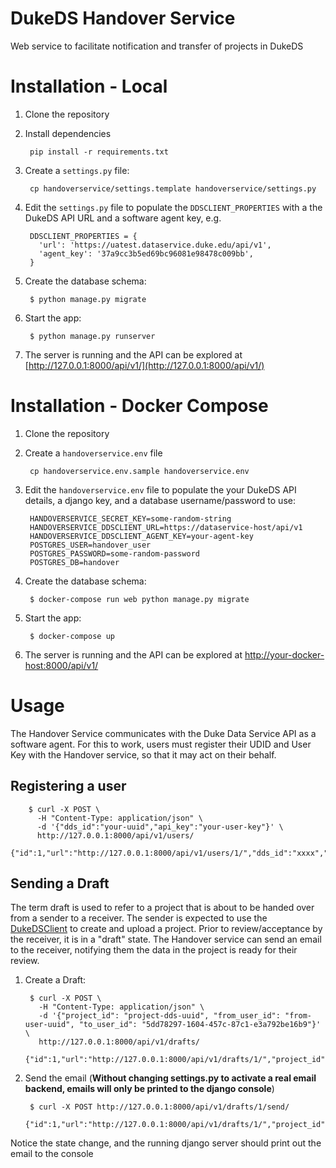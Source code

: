 DukeDS Handover Service
=======================

Web service to facilitate notification and transfer of projects in DukeDS

Installation - Local
====================

1. Clone the repository
2. Install dependencies

        pip install -r requirements.txt

3. Create a `settings.py` file:

        cp handoverservice/settings.template handoverservice/settings.py

4. Edit the `settings.py` file to populate the `DDSCLIENT_PROPERTIES` with a the DukeDS API URL and a software agent key, e.g.

        DDSCLIENT_PROPERTIES = {
          'url': 'https://uatest.dataservice.duke.edu/api/v1',
          'agent_key': '37a9cc3b5ed69bc96081e98478c009bb',
        }

5. Create the database schema:

        $ python manage.py migrate

6. Start the app:

        $ python manage.py runserver

7. The server is running and the API can be explored at [http://127.0.0.1:8000/api/v1/](http://127.0.0.1:8000/api/v1/)


Installation - Docker Compose
=============================

1. Clone the repository
2. Create a `handoverservice.env` file

        cp handoverservice.env.sample handoverservice.env

3. Edit the `handoverservice.env` file to populate the your DukeDS API details, a django key, and a database username/password to use:

        HANDOVERSERVICE_SECRET_KEY=some-random-string
        HANDOVERSERVICE_DDSCLIENT_URL=https://dataservice-host/api/v1
        HANDOVERSERVICE_DDSCLIENT_AGENT_KEY=your-agent-key
        POSTGRES_USER=handover_user
        POSTGRES_PASSWORD=some-random-password
        POSTGRES_DB=handover

4. Create the database schema:

        $ docker-compose run web python manage.py migrate

5. Start the app:

        $ docker-compose up

6. The server is running and the API can be explored at  [http://your-docker-host:8000/api/v1/](http://your-docker-host:8000/api/v1/)


Usage
=====

The Handover Service communicates with the Duke Data Service API as a software agent. For this to work, users must register their UDID and User Key with the Handover service, so that it may act on their behalf.

## Registering a user

        $ curl -X POST \
          -H "Content-Type: application/json" \
          -d '{"dds_id":"your-uuid","api_key":"your-user-key"}' \
          http://127.0.0.1:8000/api/v1/users/
          {"id":1,"url":"http://127.0.0.1:8000/api/v1/users/1/","dds_id":"xxxx","api_key":"xxxx"}

## Sending a Draft

The term draft is used to refer to a project that is about to be handed over from a sender to a receiver. The sender is expected to use the [DukeDSClient](https://github.com/Duke-GCB/DukeDSClient) to create and upload a project. Prior to review/acceptance by the receiver, it is in a "draft" state. The Handover service can send an email to the receiver, notifying them the data in the project is ready for their review.


1. Create a Draft:

        $ curl -X POST \
          -H "Content-Type: application/json" \
          -d '{"project_id": "project-dds-uuid", "from_user_id": "from-user-uuid", "to_user_id": "5dd78297-1604-457c-87c1-e3a792be16b9"}' \
          http://127.0.0.1:8000/api/v1/drafts/
          {"id":1,"url":"http://127.0.0.1:8000/api/v1/drafts/1/","project_id":"xxxx","from_user_id":"xxxx","to_user_id":"xxxx","state":0}

2. Send the email (**Without changing settings.py to activate a real email backend, emails will only be printed to the django console**)

        $ curl -X POST http://127.0.0.1:8000/api/v1/drafts/1/send/
            {"id":1,"url":"http://127.0.0.1:8000/api/v1/drafts/1/","project_id":"xxxx","from_user_id":"xxxx","to_user_id":"xxxx","state":1}

Notice the state change, and the running django server should print out the email to the console
